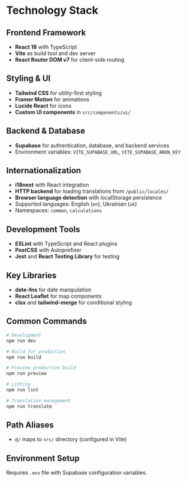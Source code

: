 # Technology Stack

## Frontend Framework
- **React 18** with TypeScript
- **Vite** as build tool and dev server
- **React Router DOM v7** for client-side routing

## Styling & UI
- **Tailwind CSS** for utility-first styling
- **Framer Motion** for animations
- **Lucide React** for icons
- **Custom UI components** in `src/components/ui/`

## Backend & Database
- **Supabase** for authentication, database, and backend services
- Environment variables: `VITE_SUPABASE_URL`, `VITE_SUPABASE_ANON_KEY`

## Internationalization
- **i18next** with React integration
- **HTTP backend** for loading translations from `/public/locales/`
- **Browser language detection** with localStorage persistence
- Supported languages: English (`en`), Ukrainian (`uk`)
- Namespaces: `common`, `calculations`

## Development Tools
- **ESLint** with TypeScript and React plugins
- **PostCSS** with Autoprefixer
- **Jest** and **React Testing Library** for testing

## Key Libraries
- **date-fns** for date manipulation
- **React Leaflet** for map components
- **clsx** and **tailwind-merge** for conditional styling

## Common Commands

```bash
# Development
npm run dev

# Build for production
npm run build

# Preview production build
npm run preview

# Linting
npm run lint

# Translation management
npm run translate
```

## Path Aliases
- `@/` maps to `src/` directory (configured in Vite)

## Environment Setup
Requires `.env` file with Supabase configuration variables.